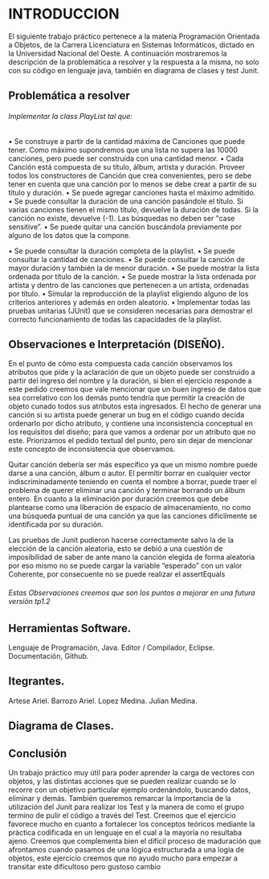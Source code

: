 # INTRODUCCION

El siguiente trabajo práctico pertenece a la materia Programación Orientada a Objetos, de la Carrera Licenciatura en Sistemas Informáticos, dictado en la Universidad Nacional del Oeste. A continuación mostraremos la descripción de la problemática a resolver y la respuesta a la misma, no solo con su código en lenguaje java, también en diagrama de clases y test Junit.

## Problemática a resolver
###### Implementar la class PlayList tal que:

•	Se construye a partir de la cantidad máxima de Canciones que puede tener. Como máximo supondremos que una lista no supera las 10000 canciones, pero puede ser construida con una cantidad menor. 
•	Cada Canción está compuesta de su  título, álbum, artista y duración. Proveer todos los constructores de Canción que crea convenientes, pero se debe tener en cuenta que una canción por lo menos se debe crear a partir de su título y duración.
•	Se puede agregar canciones hasta el máximo admitido. 
•	Se puede consultar la duración de una canción pasándole el título. Si varias canciones tienen el mismo título, devuelve la duración de todas. Si la canción no existe, devuelve (-1). Las búsquedas no deben ser "case sensitive”. 
•	Se puede quitar una canción buscándola previamente por alguno de los datos que la compone.  

•	Se puede consultar la duración completa de la playlist. 
•	Se puede consultar la cantidad de canciones. 
•	Se puede consultar la canción de mayor duración y también la de menor duración.
•	Se puede mostrar la lista ordenada por título de la canción.
•	Se puede mostrar la lista ordenada por artista y dentro de las canciones que pertenecen a un artista, ordenadas por título.
•	Simular la reproducción de la playlist eligiendo alguno de los criterios anteriores y además en orden aleatorio. 
•	Implementar todas las pruebas unitarias (JUnit) que se consideren necesarias para demostrar el correcto funcionamiento de todas las capacidades de la playlist. 


## Observaciones e Interpretación (DISEÑO).
En el punto de cómo esta compuesta cada canción observamos los atributos que pide y la aclaración de que un objeto puede ser construido a partir del ingreso del nombre y la duración, si bien el ejercicio responde a este pedido creemos que vale mencionar que un buen ingreso de datos que sea correlativo con los demás punto tendría que permitir la creación de  objeto cunado todos sus atributos esta ingresados. El hecho de generar una canción si su artista puede generar un bug en el código cuando decida ordenarlo por dicho atributo, y contiene una inconsistencia conceptual en los requisitos del diseño; para que vamos a ordenar por un atributo que no este.  Priorizamos el pedido textual del punto, pero sin dejar de mencionar este concepto de inconsistencia que observamos.

Quitar canción debería ser más específico ya que un mismo nombre puede darse a una canción, álbum o autor. El permitir borrar en cualquier vector indiscriminadamente teniendo en cuenta el nombre a borrar, puede traer el problema de querer eliminar una canción y terminar borrando un álbum entero. En cuanto a la eliminación por duración creemos que debe plantearse como una liberación de espacio de almacenamiento, no como una búsqueda puntual de una canción ya que las canciones difícilmente se identificada por su duración.

Las pruebas de Junit pudieron hacerse correctamente salvo la de la elección de la canción aleatoria, esto se debió a una cuestión de imposibilidad de saber de ante mano la canción elegida de forma aleatoria por eso mismo no se puede cargar la variable  “esperado” con un valor Coherente, por consecuente no se puede realizar el assertEquals

###### Estas Observaciones creemos que son los puntos a mejorar en una futura versión tp1.2 

## Herramientas Software.
Lenguaje de Programación, Java. Editor / Compilador, Eclipse. Documentación, Github.

## Itegrantes. 
Artese Ariel. Barrozo Ariel. Lopez Medina. Julian Medina.

## Diagrama de Clases.

## Conclusión
Un trabajo práctico muy útil para poder aprender la carga de vectores con objetos, y las distintas acciones que se pueden realizar cuando se lo recorre con un objetivo particular ejemplo ordenándolo, buscando datos, eliminar y demás. También queremos remarcar la importancia de la utilización del Junit para realizar los Test y la manera de como el grupo termino de pulir el código a través del Test. Creemos que el ejercicio favorece mucho en cuanto a fortalecer los conceptos teóricos mediante la práctica codificada en un lenguaje en el cual a la mayoría no resultaba ajeno. Creemos que complementa bien el difícil proceso de maduración que afrontamos cuando pasamos de una lógica estructurada a una logia de objetos, este ejercicio creemos que no ayudo mucho para empezar a transitar este dificultoso pero gustoso cambio
